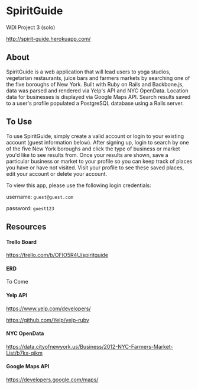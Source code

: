 # SpiritGuide
WDI Project 3 (solo)

http://spirit-guide.herokuapp.com/

## About
SpiritGuide is a web application that will lead users to yoga studios, vegetarian restaurants, juice bars and farmers markets by searching one of the five boroughs of New York. Built with Ruby on Rails and Backbone.js, data was parsed and rendered via Yelp's API and NYC OpenData. Location data for businesses is displayed via Google Maps API. Search results saved to a user's profile populated a PostgreSQL database using a Rails server.

## To Use
To use SpiritGuide, simply create a valid account or login to your existing account (guest information below). After signing up, login to search by one of the five New York boroughs and click the type of business or market you'd like to see results from. Once your results are shown, save a particular business or market to your profile so you can keep track of places you have or have not visited. Visit your profile to see these saved places, edit your account or delete your account.

To view this app, please use the following login credentials:

username: `guest@guest.com`

password: `guest123`

## Resources
#### Trello Board
https://trello.com/b/OFIO5R4U/spiritguide

#### ERD
To Come

#### Yelp API
https://www.yelp.com/developers/

https://github.com/Yelp/yelp-ruby

#### NYC OpenData
https://data.cityofnewyork.us/Business/2012-NYC-Farmers-Market-List/b7kx-qikm

#### Google Maps API
https://developers.google.com/maps/
